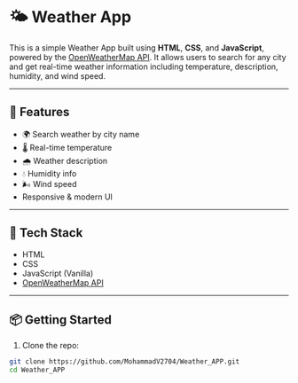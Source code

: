 # 🌤️ Weather App

This is a simple Weather App built using **HTML**, **CSS**, and **JavaScript**, powered by the [OpenWeatherMap API](https://home.openweathermap.org/api_keys). It allows users to search for any city and get real-time weather information including temperature, description, humidity, and wind speed.


---

## 🚀 Features

- 🌍 Search weather by city name
- 🌡️ Real-time temperature
- 🌧️ Weather description
- 💧 Humidity info
- 🌬️ Wind speed
- Responsive & modern UI

---

## 🧰 Tech Stack

- HTML
- CSS
- JavaScript (Vanilla)
- [OpenWeatherMap API](https://openweathermap.org/api)

---

## 📦 Getting Started

1. Clone the repo:

```bash
git clone https://github.com/MohammadV2704/Weather_APP.git
cd Weather_APP
